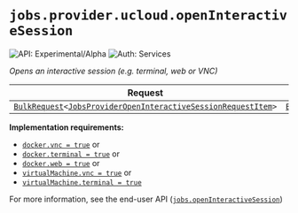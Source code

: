# `jobs.provider.ucloud.openInteractiveSession`

![API: Experimental/Alpha](https://img.shields.io/static/v1?label=API&message=Experimental/Alpha&color=orange&style=flat-square)
![Auth: Services](https://img.shields.io/static/v1?label=Auth&message=Services&color=informational&style=flat-square)


_Opens an interactive session (e.g. terminal, web or VNC)_

| Request | Response | Error |
|---------|----------|-------|
|<code><a href='/docs/reference/dk.sdu.cloud.calls.BulkRequest.md'>BulkRequest</a>&lt;<a href='/docs/reference/dk.sdu.cloud.app.orchestrator.api.JobsProviderOpenInteractiveSessionRequestItem.md'>JobsProviderOpenInteractiveSessionRequestItem</a>&gt;</code>|<code><a href='/docs/reference/dk.sdu.cloud.calls.BulkResponse.md'>BulkResponse</a>&lt;<a href='/docs/reference/dk.sdu.cloud.app.orchestrator.api.OpenSession.md'>OpenSession</a>&gt;</code>|<code><a href='/docs/reference/dk.sdu.cloud.CommonErrorMessage.md'>CommonErrorMessage</a></code>|

__Implementation requirements:__ 
 - [`docker.vnc = true`](/docs/reference/dk.sdu.cloud.app.kubernetes.api.ComputeSupport.Docker.md) or
 - [`docker.terminal = true`](/docs/reference/dk.sdu.cloud.app.kubernetes.api.ComputeSupport.Docker.md) or
 - [`docker.web = true`](/docs/reference/dk.sdu.cloud.app.kubernetes.api.ComputeSupport.Docker.md) or
 - [`virtualMachine.vnc = true`](/docs/reference/dk.sdu.cloud.app.kubernetes.api.ComputeSupport.VirtualMachine.md) or
 - [`virtualMachine.terminal = true`](/docs/reference/dk.sdu.cloud.app.kubernetes.api.ComputeSupport.VirtualMachine.md)

For more information, see the end-user API ([`jobs.openInteractiveSession`](/docs/reference/jobs.openInteractiveSession.md))


